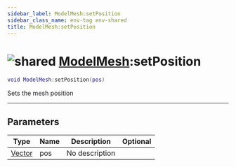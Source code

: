 ```yaml
---
sidebar_label: ModelMesh:setPosition
sidebar_class_name: env-tag env-shared
title: ModelMesh:setPosition
---
```


# <img src='/img/wiki/shared.png' alt='shared' classname='env-tag' /> [ModelMesh](../modelmesh/README.md):setPosition

```lua
void ModelMesh:setPosition(pos)
```

Sets the mesh position<br/>

-----------------
## Parameters

| Type   | Name | Description | Optional |
| ------ | ---- | ----------- | -------: |
| [Vector](../vector/README.md) | pos | No description |   |
